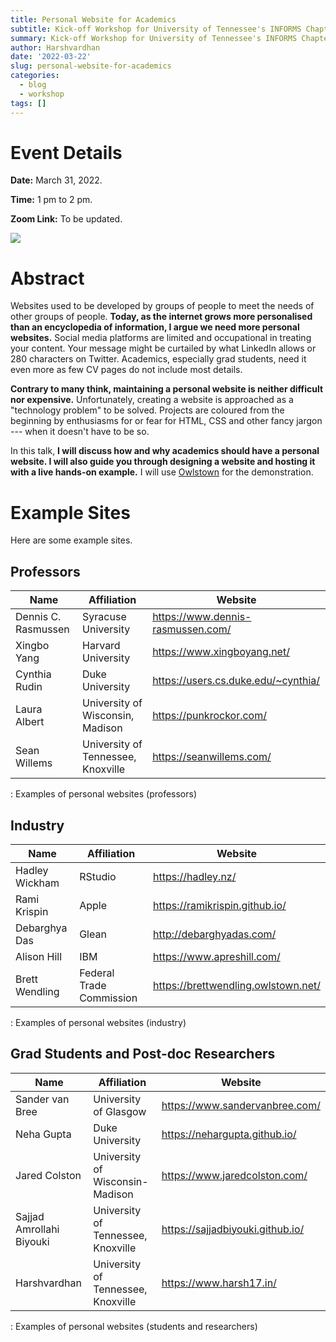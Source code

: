 ```yaml
---
title: Personal Website for Academics
subtitle: Kick-off Workshop for University of Tennessee's INFORMS Chapter
summary: Kick-off Workshop for University of Tennessee's INFORMS Chapter
author: Harshvardhan
date: '2022-03-22'
slug: personal-website-for-academics
categories:
  - blog
  - workshop
tags: []
---
```


# Event Details

**Date:** March 31, 2022.

**Time:** 1 pm to 2 pm.

**Zoom Link:** To be updated.

<a target="_blank" href="https://calendar.google.com/event?action=TEMPLATE&amp;tmeid=NGg5MjdiaWZsb3JsNHBoZzFraWVhdjFjZ2UgaHZzYzE3MDhAbQ&amp;tmsrc=hvsc1708%40gmail.com"><img src="https://www.google.com/calendar/images/ext/gc_button1_en.gif" border="0"/></a>

# Abstract

Websites used to be developed by groups of people to meet the needs of other groups of people. **Today, as the internet grows more personalised than an encyclopedia of information, I argue we need more personal websites.** Social media platforms are limited and occupational in treating your content. Your message might be curtailed by what LinkedIn allows or 280 characters on Twitter. Academics, especially grad students, need it even more as few CV pages do not include most details.

**Contrary to many think, maintaining a personal website is neither difficult nor expensive.** Unfortunately, creating a website is approached as a "technology problem" to be solved. Projects are coloured from the beginning by enthusiasms for or fear for HTML, CSS and other fancy jargon --- when it doesn't have to be so.

In this talk, **I will discuss how and why academics should have a personal website. I will also guide you through designing a website and hosting it with a live hands-on example.** I will use [Owlstown](https://www.owlstown.com/) for the demonstration.

# Example Sites

Here are some example sites.

## Professors

| Name                | Affiliation                        | Website                               |
|---------------------|------------------------------------|---------------------------------------|
| Dennis C. Rasmussen | Syracuse University                | <https://www.dennis-rasmussen.com/>   |
| Xingbo Yang         | Harvard University                 | <https://www.xingboyang.net/>         |
| Cynthia Rudin       | Duke University                    | <https://users.cs.duke.edu/~cynthia/> |
| Laura Albert        | University of Wisconsin, Madison   | <https://punkrockor.com/>             |
| Sean Willems        | University of Tennessee, Knoxville | <https://seanwillems.com/>            |

: Examples of personal websites (professors)

## Industry

| Name           | Affiliation              | Website                               |
|----------------|--------------------------|---------------------------------------|
| Hadley Wickham | RStudio                  | <https://hadley.nz/>                  |
| Rami Krispin   | Apple                    | <https://ramikrispin.github.io/>      |
| Debarghya Das  | Glean                    | <http://debarghyadas.com/>            |
| Alison Hill    | IBM                      | <https://www.apreshill.com/>          |
| Brett Wendling | Federal Trade Commission | <https://brettwendling.owlstown.net/> |

: Examples of personal websites (industry)

## Grad Students and Post-doc Researchers

| Name                     | Affiliation                        | Website                            |
|--------------------------|------------------------------------|------------------------------------|
| Sander van Bree          | University of Glasgow              | <https://www.sandervanbree.com/>   |
| Neha Gupta               | Duke University                    | <https://nehargupta.github.io/>    |
| Jared Colston            | University of Wisconsin-Madison    | <https://www.jaredcolston.com/>    |
| Sajjad Amrollahi Biyouki | University of Tennessee, Knoxville | <https://sajjadbiyouki.github.io/> |
| Harshvardhan             | University of Tennessee, Knoxville | <https://www.harsh17.in/>          |

: Examples of personal websites (students and researchers)
